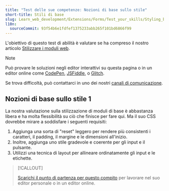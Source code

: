 ```yaml
---
title: "Test delle sue competenze: Nozioni di base sullo stile"
short-title: Stili di base
slug: Learn_web_development/Extensions/Forms/Test_your_skills/Styling_basics
l10n:
  sourceCommit: 93f54b6e1fdfef1375233abb265f101bd6866f99
---
```


L'obiettivo di questo test di abilità è valutare se ha compreso il nostro articolo [Stilizzare i moduli web](/it/docs/Learn_web_development/Extensions/Forms/Styling_web_forms).

> [!NOTE]
> Può provare le soluzioni negli editor interattivi su questa pagina o in un editor online come [CodePen](https://codepen.io/), [JSFiddle](https://jsfiddle.net/), o [Glitch](https://glitch.com/).
>
> Se trova difficoltà, può contattarci in uno dei nostri [canali di comunicazione](/it/docs/MDN/Community/Communication_channels).

## Nozioni di base sullo stile 1

La nostra valutazione sulla stilizzazione di moduli di base è abbastanza libera e ha molta flessibilità su ciò che finisce per fare qui. Ma il suo CSS dovrebbe mirare a soddisfare i seguenti requisiti:

1. Aggiunga una sorta di "reset" leggero per rendere più consistenti i caratteri, il padding, il margine e le dimensioni all'inizio.
2. Inoltre, aggiunga uno stile gradevole e coerente per gli input e il pulsante.
3. Utilizzi una tecnica di layout per allineare ordinatamente gli input e le etichette.

> [!CALLOUT]
>
> [Scarichi il punto di partenza per questo compito](https://github.com/mdn/learning-area/blob/main/html/forms/tasks/styling-basics/styling-basics1-download.html) per lavorare nel suo editor personale o in un editor online.
